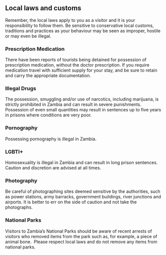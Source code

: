 ## Local laws and customs

Remember, the local laws apply to you as a visitor and it is your responsibility to follow them. Be sensitive to conservative local customs, traditions and practices as your behaviour may be seen as improper, hostile or may even be illegal.

### **Prescription Medication**

There have been reports of tourists being detained for possession of prescription medication, without the doctor prescription. If you require medication travel with sufficient supply for your stay, and be sure to retain and carry the appropriate documentation.

### **Illegal Drugs**

The possession, smuggling and/or use of narcotics, including marijuana, is strictly prohibited in Zambia and can result in severe punishments. Possession of even small quantities may result in sentences up to five years in prisons where conditions are very poor.

### **Pornography**

Possessing pornography is illegal in Zambia.

### LGBTI+

Homosexuality is illegal in Zambia and can result in long prison sentences. Caution and discretion are advised at all times.

### **Photography**

Be careful of photographing sites deemed sensitive by the authorities, such as power stations, army barracks, government buildings, river junctions and airports. It is better to err on the side of caution and not take the photographs.

### **National Parks**

Visitors to Zambia’s National Parks should be aware of recent arrests of visitors who removed items from the park such as, for example, a piece of animal bone.  Please respect local laws and do not remove any items from national parks.